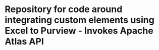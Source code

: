 # Repository for code around integrating custom elements using Excel to Purview - Invokes Apache Atlas API
